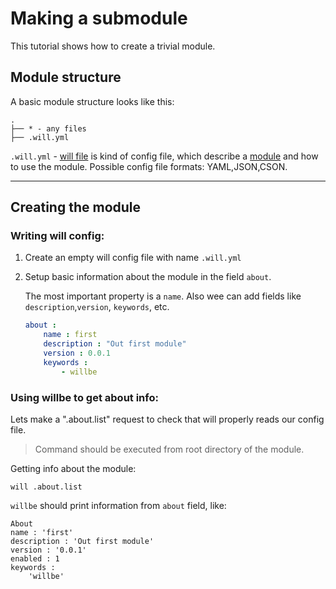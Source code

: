 # Making a submodule
This tutorial shows how to create a trivial module.

## Module structure

A basic module structure looks like this:
```
.
├── * - any files
├── .will.yml
```
`.will.yml` - [will file](Will-files.md) is kind of config file, which describe a [module](Module.md) and how to use the module.
Possible config file formats: YAML,JSON,CSON.

___

## Creating the module

### Writing will config:

1.  Create an empty will config file with name `.will.yml`
2.  Setup basic information about the module in the field `about`.

    The most important property is a `name`. Also wee can add fields like `description`,`version`, `keywords`, etc.
    ``` yaml
    about :
        name : first
        description : "Out first module"
        version : 0.0.1
        keywords :
            - willbe
    ```
### Using willbe to get about info:
Lets make a ".about.list" request to check that will properly reads our config file.

> Command should be executed from root directory of the module.

Getting info about the module:

```
will .about.list
```
`willbe` should print information from `about` field, like:
```
About
name : 'first'
description : 'Out first module'
version : '0.0.1'
enabled : 1
keywords :
    'willbe'
```






